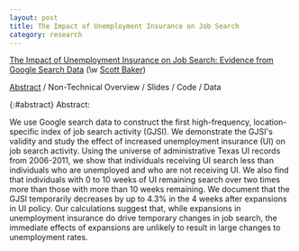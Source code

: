 ```yaml
---
layout: post
title: The Impact of Unemployment Insurance on Job Search
category: research
---
```


[The Impact of Unemployment Insurance on Job Search: Evidence from Google Search Data](/assets/FullTexasJobSearch.pdf) (\w [Scott Baker](https://sites.google.com/site/srbaker/))

[Abstract](#abstract) / Non-Technical Overview / Slides / Code / Data

{:#abstract} Abstract:

We use Google search data to construct the first high-frequency, location-specific index of job search activity (GJSI). We demonstrate the GJSI's validity and study the effect of increased unemployment insurance (UI) on job search activity. Using the universe of administrative Texas UI records from 2006-2011, we show that individuals receiving UI search less than individuals who are unemployed and who are not receiving UI. We also find that individuals with 0 to 10 weeks of UI remaining search over two times more than those with more than 10 weeks remaining. We document that the GJSI temporarily decreases by up to 4.3% in the 4 weeks after expansions in UI policy. Our calculations suggest that, while expansions in unemployment insurance do drive temporary changes in job search, the immediate effects of expansions are unlikely to result in large changes to unemployment rates.
